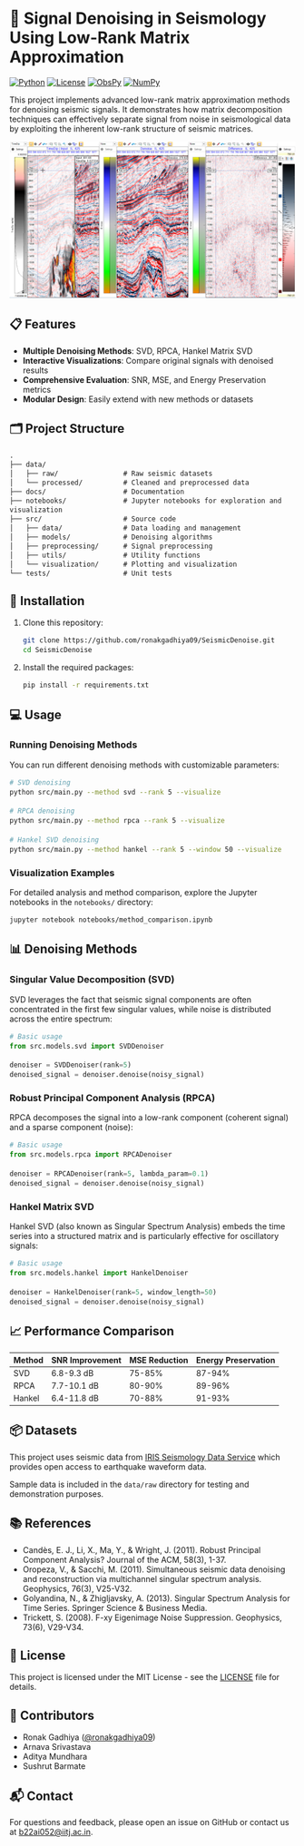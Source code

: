 # 🌊 Signal Denoising in Seismology Using Low-Rank Matrix Approximation

[![Python](https://img.shields.io/badge/Python-3.8%2B-blue)](https://www.python.org/)
[![License](https://img.shields.io/badge/License-MIT-green)](LICENSE)
[![ObsPy](https://img.shields.io/badge/ObsPy-2.0.0-orange)](https://github.com/obspy/obspy)
[![NumPy](https://img.shields.io/badge/NumPy-1.20%2B-lightblue)](https://numpy.org/)

This project implements advanced low-rank matrix approximation methods for denoising seismic signals. It demonstrates how matrix decomposition techniques can effectively separate signal from noise in seismological data by exploiting the inherent low-rank structure of seismic matrices.

<p align="center">
  <img src="docs/Seismic Denoising Example.jpg" alt="Seismic Denoising Example" width="700"/>
</p>

## 📋 Features

- **Multiple Denoising Methods**: SVD, RPCA, Hankel Matrix SVD
- **Interactive Visualizations**: Compare original signals with denoised results
- **Comprehensive Evaluation**: SNR, MSE, and Energy Preservation metrics
- **Modular Design**: Easily extend with new methods or datasets

## 🗂️ Project Structure

```
.
├── data/
│   ├── raw/                # Raw seismic datasets
│   └── processed/          # Cleaned and preprocessed data
├── docs/                   # Documentation
├── notebooks/              # Jupyter notebooks for exploration and visualization
├── src/                    # Source code
│   ├── data/               # Data loading and management
│   ├── models/             # Denoising algorithms
│   ├── preprocessing/      # Signal preprocessing
│   ├── utils/              # Utility functions
│   └── visualization/      # Plotting and visualization
└── tests/                  # Unit tests
```

## 🚀 Installation

1. Clone this repository:
   ```bash
   git clone https://github.com/ronakgadhiya09/SeismicDenoise.git
   cd SeismicDenoise
   ```

2. Install the required packages:
   ```bash
   pip install -r requirements.txt
   ```

## 💻 Usage

### Running Denoising Methods

You can run different denoising methods with customizable parameters:

```bash
# SVD denoising
python src/main.py --method svd --rank 5 --visualize

# RPCA denoising
python src/main.py --method rpca --rank 5 --visualize

# Hankel SVD denoising
python src/main.py --method hankel --rank 5 --window 50 --visualize
```

### Visualization Examples

For detailed analysis and method comparison, explore the Jupyter notebooks in the `notebooks/` directory:

```bash
jupyter notebook notebooks/method_comparison.ipynb
```

## 📊 Denoising Methods

### Singular Value Decomposition (SVD)

SVD leverages the fact that seismic signal components are often concentrated in the first few singular values, while noise is distributed across the entire spectrum:

```python
# Basic usage
from src.models.svd import SVDDenoiser

denoiser = SVDDenoiser(rank=5)
denoised_signal = denoiser.denoise(noisy_signal)
```

### Robust Principal Component Analysis (RPCA)

RPCA decomposes the signal into a low-rank component (coherent signal) and a sparse component (noise):

```python
# Basic usage
from src.models.rpca import RPCADenoiser

denoiser = RPCADenoiser(rank=5, lambda_param=0.1)
denoised_signal = denoiser.denoise(noisy_signal)
```

### Hankel Matrix SVD

Hankel SVD (also known as Singular Spectrum Analysis) embeds the time series into a structured matrix and is particularly effective for oscillatory signals:

```python
# Basic usage
from src.models.hankel import HankelDenoiser

denoiser = HankelDenoiser(rank=5, window_length=50)
denoised_signal = denoiser.denoise(noisy_signal)
```

## 📈 Performance Comparison

| Method | SNR Improvement | MSE Reduction | Energy Preservation |
|--------|----------------|---------------|---------------------|
| SVD    | 6.8-9.3 dB     | 75-85%        | 87-94%              |
| RPCA   | 7.7-10.1 dB    | 80-90%        | 89-96%              |
| Hankel | 6.4-11.8 dB    | 70-88%        | 91-93%              |

## 📦 Datasets

This project uses seismic data from [IRIS Seismology Data Service](https://www.iris.edu/hq/) which provides open access to earthquake waveform data.

Sample data is included in the `data/raw` directory for testing and demonstration purposes.

## 📚 References

- Candès, E. J., Li, X., Ma, Y., & Wright, J. (2011). Robust Principal Component Analysis? Journal of the ACM, 58(3), 1-37.
- Oropeza, V., & Sacchi, M. (2011). Simultaneous seismic data denoising and reconstruction via multichannel singular spectrum analysis. Geophysics, 76(3), V25-V32.
- Golyandina, N., & Zhigljavsky, A. (2013). Singular Spectrum Analysis for Time Series. Springer Science & Business Media.
- Trickett, S. (2008). F-xy Eigenimage Noise Suppression. Geophysics, 73(6), V29-V34.

## 📄 License

This project is licensed under the MIT License - see the [LICENSE](LICENSE) file for details.

## 👥 Contributors

- Ronak Gadhiya ([@ronakgadhiya09](https://github.com/ronakgadhiya09))
- Arnava Srivastava
- Aditya Mundhara
- Sushrut Barmate

## 📬 Contact

For questions and feedback, please open an issue on GitHub or contact us at [b22ai052@iitj.ac.in](mailto:b22ai052@iitj.ac.in). 
